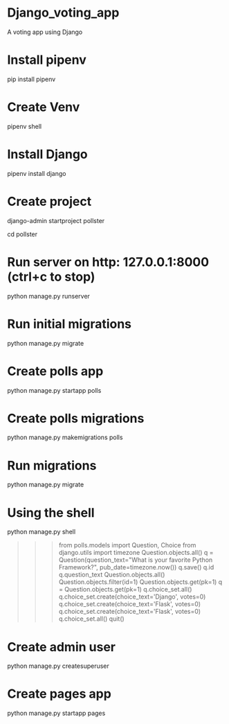 # Django_voting_app
A voting app using Django 

# Install pipenv

pip install pipenv

# Create Venv

pipenv shell

# Install Django

pipenv install django

# Create project

django-admin startproject pollster

cd pollster

# Run server on http: 127.0.0.1:8000 (ctrl+c to stop)

python manage.py runserver

# Run initial migrations

python manage.py migrate

# Create polls app

python manage.py startapp polls

# Create polls migrations

python manage.py makemigrations polls

# Run migrations

python manage.py migrate

# Using the shell

python manage.py shell

>>>  from polls.models import Question, Choice
>>>  from django.utils import timezone
>>>  Question.objects.all()
>>>  q = Question(question_text="What is your favorite Python Framework?", pub_date=timezone.now())
>>>  q.save()
>>>  q.id
>>>  q.question_text
>>>  Question.objects.all()
>>>  Question.objects.filter(id=1)
>>>  Question.objects.get(pk=1)
>>>  q = Question.objects.get(pk=1)
>>>  q.choice_set.all()
>>>  q.choice_set.create(choice_text='Django', votes=0)
>>>  q.choice_set.create(choice_text='Flask', votes=0)
>>>  q.choice_set.create(choice_text='Flask', votes=0)
>>>  q.choice_set.all()
>>>  quit()

# Create admin user

python manage.py createsuperuser

# Create pages app
python manage.py startapp pages